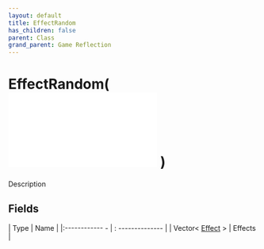 ```yaml
---
layout: default
title: EffectRandom
has_children: false
parent: Class
grand_parent: Game Reflection
---
```

# EffectRandom( ![ EffectBase ](game-reflection/classes/effect_base.md) )
Description 

## Fields
| Type | Name |
|:------------ - | : -------------- |
| Vector< [Effect](game-reflection/classes/effect.md) > | Effects |
